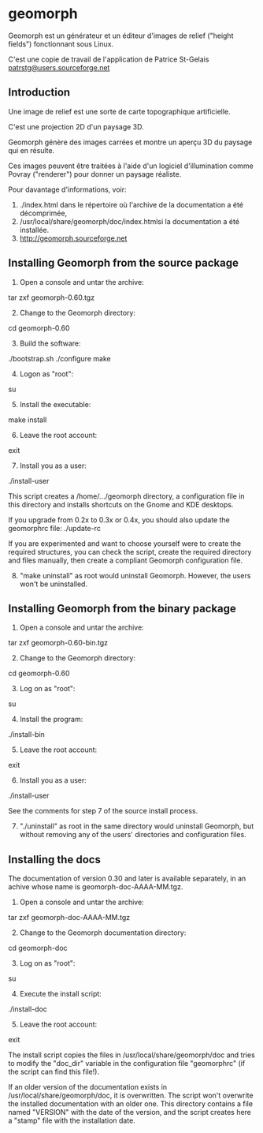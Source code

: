 geomorph
========

Geomorph est un générateur et un éditeur d'images de relief ("height fields") fonctionnant sous Linux.

C'est une copie de travail de l'application de Patrice St-Gelais <patrstg@users.sourceforge.net>

Introduction
------------

Une image de relief est une sorte de carte topographique artificielle.

C'est une projection 2D d'un paysage 3D.

Geomorph génère des images carrées et montre un aperçu 3D du paysage qui en résulte.

Ces images peuvent être traitées à l'aide d'un logiciel d'illumination comme Povray
("renderer") pour donner un paysage réaliste.

Pour davantage d'informations, voir:
1. ./index.html  dans le répertoire où l'archive de la documentation a été décomprimée,
2. /usr/local/share/geomorph/doc/index.htmlsi la documentation a été installée.
3. http://geomorph.sourceforge.net

Installing Geomorph from the source package
--------------------------------------------------

1. Open a console and untar the archive:

tar zxf geomorph-0.60.tgz

2. Change to the Geomorph directory:

cd geomorph-0.60

3. Build the software:

./bootstrap.sh
./configure
make

4. Logon as "root":

su

5. Install the executable:

make install

6. Leave the root account:

exit

7. Install you as a user:

./install-user

This script creates a /home/.../geomorph directory, a configuration file in this directory and installs shortcuts on the Gnome and KDE desktops.

If you upgrade from 0.2x to 0.3x or 0.4x, you should also update the geomorphrc file:
./update-rc

If you are experimented and want to choose yourself were to create the required structures, you can check the script, create the required directory and files manually, then create a compliant Geomorph configuration file.

8. "make uninstall" as root would uninstall Geomorph.  However, the users won't be uninstalled.


Installing Geomorph from the binary package
--------------------------------------------------

1. Open a console and untar the archive:

tar zxf geomorph-0.60-bin.tgz

2. Change to the Geomorph directory:

cd geomorph-0.60

3. Log on as "root":

su

4. Install the program:

./install-bin

5. Leave the root account:

exit

6. Install you as a user:

./install-user

See the comments for step 7 of the source install process.

7. "./uninstall" as root in the same directory would uninstall Geomorph, but without removing any of the users' directories and configuration files.


Installing the docs
-------------------

The documentation of version 0.30 and later is available separately, in an achive whose name is geomorph-doc-AAAA-MM.tgz.

1. Open a console and untar the archive:

tar zxf geomorph-doc-AAAA-MM.tgz 

2. Change to the Geomorph documentation directory: 

cd geomorph-doc

3. Log on as "root":
 
 su
 
4. Execute the install script:

./install-doc

5. Leave the root account:

exit

The install script copies the files in /usr/local/share/geomorph/doc and tries to modify the "doc_dir" variable in the configuration file "geomorphrc" (if the script can find this file!).

If an older version of the documentation exists in /usr/local/share/geomorph/doc, it is overwritten. The script won't overwrite the installed documentation with an older one. This directory contains a file named "VERSION" with the date of the version, and the script creates here a "stamp" file with the installation date.

